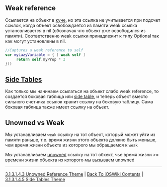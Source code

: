 ## Weak reference

Ссылается на объект в [куче](/3%20Memory%20and%20Concurrency/3.1%20Memory/3.1.1%20RandomAccessMemory/3.1.1.3%20Heap.md), но эта ссылка не учитывается при подсчет ссылок, когда объект освобождается из памяти weak ссылка установливается в nil (обозначая что объект уже освободился из памяти). Соответственно weak ссылки принадлежит к типу Optional так как могут установлены в nil. 

```swift
//Captures a weak reference to self
var myLazyVariable = { [ weak self ]
     return self.myProp * 3
}()
```

## [Side Tables](./3.1.3.1.4.5%20SideTables.md)

Как только мы начинаем ссылаться на объект слабо weak reference, то создается боковая таблица или [side table](./3.1.3.1.4.5%20SideTables.md), и теперь объект вместо сильного счетчика ссылок хранит ссылку на боковую таблицу. Сама боковая таблица также имеет ссылку на объект.

## Unowned vs Weak

Мы устанавливаем `weak` ссылку на тот объект, который может уйти из памяти раньше, т.е. время жизни этого объекта должно быть меньше, чем время жизни объекта из которого мы обращаемся к `weak`

Мы устанавливаем [unowned](./3.1.3.1.4.3%20Unowned.md) ссылку на тот обхект, чье время жизни >= времени жизни объекта из которого мы вызываем [unowned](./3.1.3.1.4.3%20Unowned.md)

---

[3.1.3.1.4.3 Unowned Reference Theme](./3.1.3.1.4.3%20Unowned.md) | [Back To iOSWiki Contents](https://github.com/eldaroid/iOSWiki) | [3.1.3.1.4.5 Side Tables Theme](./3.1.3.1.4.5%20SideTables.md)
